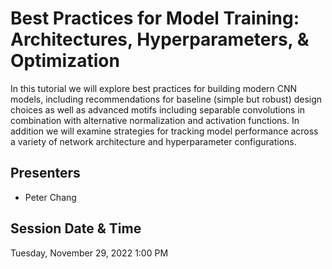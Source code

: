 # Best Practices for Model Training: Architectures, Hyperparameters, & Optimization

In this tutorial we will explore best practices for building modern CNN models, including recommendations for baseline (simple but robust) design choices as well as advanced motifs including separable convolutions in combination with alternative normalization and activation functions. In addition we will examine strategies for tracking model performance across a variety of network architecture and hyperparameter configurations.

## Presenters
- Peter Chang

## Session Date & Time
Tuesday, November 29, 2022
1:00 PM
